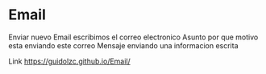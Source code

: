 # Email
Enviar nuevo Email
escribimos el correo electronico 
Asunto por que motivo esta enviando este correo 
Mensaje  enviando una informacion escrita

Link 
https://guidolzc.github.io/Email/
